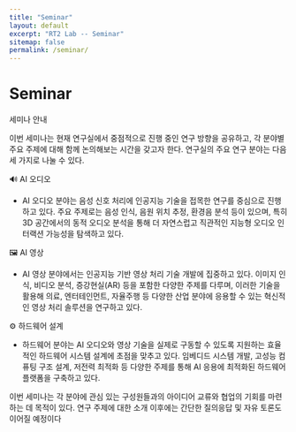 ```yaml
---
title: "Seminar"
layout: default
excerpt: "RT2 Lab -- Seminar"
sitemap: false
permalink: /seminar/
---
```


# Seminar

세미나 안내


이번 세미나는 현재 연구실에서 중점적으로 진행 중인 연구 방향을 공유하고, 각 분야별 주요 주제에 대해 함께 논의해보는 시간을 갖고자 한다. 연구실의 주요 연구 분야는 다음 세 가지로 나눌 수 있다.


🔊 AI 오디오

- AI 오디오 분야는 음성 신호 처리에 인공지능 기술을 접목한 연구를 중심으로 진행하고 있다. 주요 주제로는 음성 인식, 음원 위치 추정, 환경음 분석 등이 있으며, 특히 3D 공간에서의 동적 오디오 분석을 통해 더 자연스럽고 직관적인 지능형 오디오 인터랙션 가능성을 탐색하고 있다.


🖼️ AI 영상

- AI 영상 분야에서는 인공지능 기반 영상 처리 기술 개발에 집중하고 있다. 이미지 인식, 비디오 분석, 증강현실(AR) 등을 포함한 다양한 주제를 다루며, 이러한 기술을 활용해 의료, 엔터테인먼트, 자율주행 등 다양한 산업 분야에 응용할 수 있는 혁신적인 영상 처리 솔루션을 연구하고 있다.


⚙️ 하드웨어 설계

- 하드웨어 분야는 AI 오디오와 영상 기술을 실제로 구동할 수 있도록 지원하는 효율적인 하드웨어 시스템 설계에 초점을 맞추고 있다. 임베디드 시스템 개발, 고성능 컴퓨팅 구조 설계, 저전력 최적화 등 다양한 주제를 통해 AI 응용에 최적화된 하드웨어 플랫폼을 구축하고 있다.


이번 세미나는 각 분야에 관심 있는 구성원들과의 아이디어 교류와 협업의 기회를 마련하는 데 목적이 있다. 연구 주제에 대한 소개 이후에는 간단한 질의응답 및 자유 토론도 이어질 예정이다